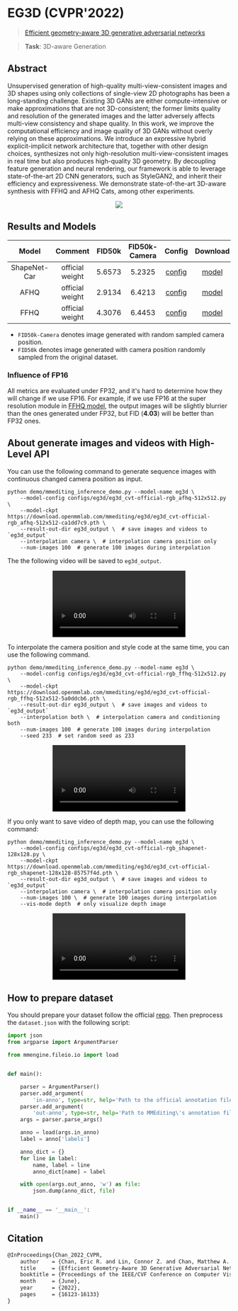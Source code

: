 # EG3D (CVPR'2022)

> [Efficient geometry-aware 3D generative adversarial networks](https://openaccess.thecvf.com/content/CVPR2022/html/Chan_Efficient_Geometry-Aware_3D_Generative_Adversarial_Networks_CVPR_2022_paper.html)

> **Task**: 3D-aware Generation

<!-- [ALGORITHM] -->

## Abstract

<!-- [ABSTRACT] -->

Unsupervised generation of high-quality multi-view-consistent images and 3D shapes using only collections of single-view 2D photographs has been a long-standing challenge. Existing 3D GANs are either compute-intensive or make approximations that are not 3D-consistent; the former limits quality and resolution of the generated images and the latter adversely affects multi-view consistency and shape quality. In this work, we improve the computational efficiency and image quality of 3D GANs without overly relying on these approximations. We introduce an expressive hybrid explicit-implicit network architecture that, together with other design choices, synthesizes not only high-resolution multi-view-consistent images in real time but also produces high-quality 3D geometry. By decoupling feature generation and neural rendering, our framework is able to leverage state-of-the-art 2D CNN generators, such as StyleGAN2, and inherit their efficiency and expressiveness. We demonstrate state-of-the-art 3D-aware synthesis with FFHQ and AFHQ Cats, among other experiments.

<!-- [IMAGE] -->

<div align=center>
<img src="https://user-images.githubusercontent.com/28132635/204269503-b66a6761-00e8-49ba-842f-65aae3110278.png"/>
</div>

## Results and Models

|    Model     |     Comment     | FID50k | FID50k-Camera |                              Config                               |                                         Download                                          |
| :----------: | :-------------: | :----: | :-----------: | :---------------------------------------------------------------: | :---------------------------------------------------------------------------------------: |
| ShapeNet-Car | official weight | 5.6573 |    5.2325     | [config](/configs/eg3d/eg3d_cvt-official-rgb_shapenet-128x128.py) | [model](https://download.openmmlab.com/mmediting/eg3d/eg3d_cvt-official-rgb_shapenet-128x128-85757f4d.pth) |
|     AFHQ     | official weight | 2.9134 |    6.4213     |   [config](/configs/eg3d/eg3d_cvt-official-rgb_afhq-512x512.py)   | [model](https://download.openmmlab.com/mmediting/eg3d/eg3d_cvt-official-rgb_afhq-512x512-ca1dd7c9.pth) |
|     FFHQ     | official weight | 4.3076 |    6.4453     |   [config](configs/eg3d/eg3d_cvt-official-rgb_ffhq-512x512.py)    | [model](https://download.openmmlab.com/mmediting/eg3d/eg3d_cvt-official-rgb_ffhq-512x512-5a0ddcb6.pth) |

- `FID50k-Camera` denotes image generated with random sampled camera position.
- `FID50k` denotes image generated with camera position randomly sampled from the original dataset.

### Influence of FP16

All metrics are evaluated under FP32, and it's hard to determine how they will change if we use FP16.
For example, if we use FP16 at the super resolution module in [FFHQ model](/configs/eg3d_ffhq.py), the output images will be slightly blurrier than the ones generated under FP32, but FID (**4.03**) will be better than FP32 ones.

## About generate images and videos with High-Level API

You can use the following command to generate sequence images with continuous changed camera position as input.

```shell
python demo/mmediting_inference_demo.py --model-name eg3d \
    --model-config configs/eg3d/eg3d_cvt-official-rgb_afhq-512x512.py \
    --model-ckpt https://download.openmmlab.com/mmediting/eg3d/eg3d_cvt-official-rgb_afhq-512x512-ca1dd7c9.pth \
    --result-out-dir eg3d_output \  # save images and videos to `eg3d_output`
    --interpolation camera \  # interpolation camera position only
    --num-images 100  # generate 100 images during interpolation
```

The the following video will be saved to `eg3d_output`.

<div align=center>
<video src="https://user-images.githubusercontent.com/28132635/204278664-b73b133b-9c3f-4a87-8750-133b7dedaebb.mp4"/>
</div>

To interpolate the camera position and style code at the same time, you can use the following command.

```shell
python demo/mmediting_inference_demo.py --model-name eg3d \
    --model-config configs/eg3d/eg3d_cvt-official-rgb_ffhq-512x512.py \
    --model-ckpt https://download.openmmlab.com/mmediting/eg3d/eg3d_cvt-official-rgb_ffhq-512x512-5a0ddcb6.pth \
    --result-out-dir eg3d_output \  # save images and videos to `eg3d_output`
    --interpolation both \  # interpolation camera and conditioning both
    --num-images 100  # generate 100 images during interpolation
    --seed 233  # set random seed as 233
```

<div align=center>
<video src="https://user-images.githubusercontent.com/28132635/205051392-e3e47ee3-bd18-4cd7-92ac-1cfc66014601.mp4"/>
</div>

If you only want to save video of depth map, you can use the following command:

```shell
python demo/mmediting_inference_demo.py --model-name eg3d \
    --model-config configs/eg3d/eg3d_cvt-official-rgb_shapenet-128x128.py \
    --model-ckpt https://download.openmmlab.com/mmediting/eg3d/eg3d_cvt-official-rgb_shapenet-128x128-85757f4d.pth \
    --result-out-dir eg3d_output \  # save images and videos to `eg3d_output`
    --interpolation camera \  # interpolation camera position only
    --num-images 100 \  # generate 100 images during interpolation
    --vis-mode depth  # only visualize depth image
```

<div align=center>
<video src="https://user-images.githubusercontent.com/28132635/205051103-b0a0e540-c6b8-4f3c-a9ee-0e01ee9fd75b.mp4"/>
</div>

## How to prepare dataset

You should prepare your dataset follow the official [repo](https://github.com/NVlabs/eg3d/tree/main/dataset_preprocessing). Then preprocess the `dataset.json` with the following script:

```python
import json
from argparse import ArgumentParser

from mmengine.fileio.io import load


def main():

    parser = ArgumentParser()
    parser.add_argument(
        'in-anno', type=str, help='Path to the official annotation file.')
    parser.add_argument(
        'out-anno', type=str, help='Path to MMEditing\'s annotation file.')
    args = parser.parse_args()

    anno = load(args.in_anno)
    label = anno['labels']

    anno_dict = {}
    for line in label:
        name, label = line
        anno_dict[name] = label

    with open(args.out_anno, 'w') as file:
        json.dump(anno_dict, file)


if __name__ == '__main__':
    main()
```

## Citation

```latex
@InProceedings{Chan_2022_CVPR,
    author    = {Chan, Eric R. and Lin, Connor Z. and Chan, Matthew A. and Nagano, Koki and Pan, Boxiao and De Mello, Shalini and Gallo, Orazio and Guibas, Leonidas J. and Tremblay, Jonathan and Khamis, Sameh and Karras, Tero and Wetzstein, Gordon},
    title     = {Efficient Geometry-Aware 3D Generative Adversarial Networks},
    booktitle = {Proceedings of the IEEE/CVF Conference on Computer Vision and Pattern Recognition (CVPR)},
    month     = {June},
    year      = {2022},
    pages     = {16123-16133}
}
```
